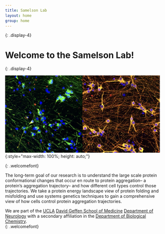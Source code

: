 ```yaml
---
title: Samelson Lab
layout: home
group: home
---
```

{: .display-4}
# Welcome to the Samelson Lab! <br>
{: .display-4}
<br>

![Fraser lab logo](/static/img/NeuronFun.jpeg){:style="max-width: 100%; height: auto;"}

{: .welcomefont}


The long-term goal of our research is to understand the large scale protein conformational changes that occur en route to protein aggregation– a protein’s aggregation trajectory– and how different cell types control those trajectories. We take a protein energy landscape view of protein folding and misfolding and use systems genetics techniques to gain a comprehensive view of how cells control protein aggregation trajectories. 

We are part of the [UCLA](https://www.ucla.edu/) [David Geffen School of Medicine](https://medschool.ucla.edu/) [Department of Neurology](https://www.uclahealth.org/departments/neurology) with a secondary affiliation in the [Department of Biological Chemistry](https://biolchem.ucla.edu/). <br>
{: .welcomefont}
